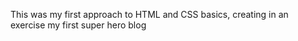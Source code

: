 This was my first approach to HTML and CSS basics, creating in an exercise my first super hero blog 
